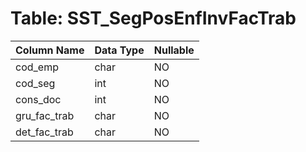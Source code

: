 # Table: SST_SegPosEnfInvFacTrab

| Column Name | Data Type | Nullable |
|-------------|-----------|----------|
| cod_emp | char | NO |
| cod_seg | int | NO |
| cons_doc | int | NO |
| gru_fac_trab | char | NO |
| det_fac_trab | char | NO |
